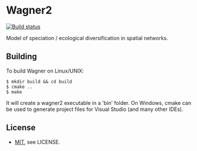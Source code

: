 Wagner2
=======
[![Build status](https://travis-ci.org/PhDP/wagner2.svg?branch=master)](https://travis-ci.org/PhDP/wagner2)

Model of speciation / ecological diversification in spatial networks.

Building
--------
To build Wagner on Linux/UNIX:

    $ mkdir build && cd build
    $ cmake ..
    $ make

It will create a wagner2 executable in a 'bin' folder. On Windows, cmake can be
used to generate project files for Visual Studio (and many other IDEs).

License
------------
* [MIT](http://opensource.org/licenses/MIT), see LICENSE. 

